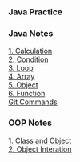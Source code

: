 ### Java Practice

### Java Notes
[1. Calculation](./Notes-Java/1-Calculation.md)<br>
[2. Condition](./Notes-Java/2-Condition.md)<br>
[3. Loop](./Notes-Java/3-Loop.md)<br>
[4. Array](./Notes-Java/4-Array.md)<br>
[5. Object](./Notes-Java/5-Object.md)<br>
[6. Function](./Notes-Java/6-Function.md)<br>
[Git Commands](./Notes-Java/Git-Commands.md)<br>

### OOP Notes
[1. Class and Object](./Notes-OOP/1-Class%20and%20Object.md)<br>
[2. Object Interation](./Notes-OOP/2-Object%20Interaction.md)<br>